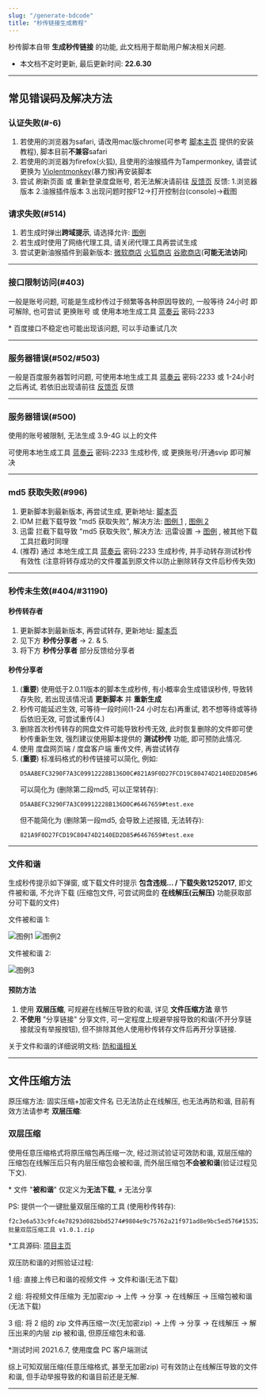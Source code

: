 ```yaml
---
slug: "/generate-bdcode"
title: "秒传链接生成教程"
---
```


秒传脚本自带 **生成秒传链接** 的功能, 此文档用于帮助用户解决相关问题.

- 本文档不定时更新, 最后更新时间: **22.6.30**

---

## 常见错误码及解决方法

### 认证失败(#-6)

1. 若使用的浏览器为safari, 请改用mac版chrome(可参考 [脚本主页](https://greasyfork.org/zh-CN/scripts/424574) 提供的安装教程), 脚本目前**不兼容**safari
2. 若使用的浏览器为firefox(火狐), 且使用的油猴插件为Tampermonkey, 请尝试更换为 [Violentmonkey](https://addons.mozilla.org/zh-CN/firefox/addon/violentmonkey/)(暴力猴)再安装脚本
3. 尝试 刷新页面 或 重新登录度盘账号, 若无法解决请前往 [反馈页](https://greasyfork.org/zh-CN/scripts/424574/feedback) 反馈: 1.浏览器版本 2.油猴插件版本 3.出现问题时按F12->打开控制台(console)->截图

### 请求失败(#514)

1. 若生成时弹出**跨域提示**, 请选择允许: [图例](https://pic.rmb.bdstatic.com/bjh/763ff5014cca49237cb3ede92b5b7ac5.png)
2. 若生成时使用了网络代理工具, 请关闭代理工具再尝试生成
3. 尝试更新油猴插件到最新版本: [微软商店](https://microsoftedge.microsoft.com/addons/detail/tampermonkey/iikmkjmpaadaobahmlepeloendndfphd) [火狐商店](https://addons.mozilla.org/zh-CN/firefox/addon/tampermonkey/) [谷歌商店](https://chrome.google.com/webstore/detail/tampermonkey/dhdgffkkebhmkfjojejmpbldmpobfkfo)(**可能无法访问**)

---

### 接口限制访问(#403)

一般是账号问题, 可能是生成秒传过于频繁等各种原因导致的, 一般等待 24小时 即可解除, 也可尝试 更换账号 或 使用本地生成工具 [蓝奏云](https://wwe.lanzoui.com/b01u0yqvi) 密码:2233

\* 百度接口不稳定也可能出现该问题, 可以手动重试几次

---

### 服务器错误(#502/#503)

一般是百度服务器暂时问题, 可使用本地生成工具 [蓝奏云](https://wwe.lanzoui.com/b01u0yqvi) 密码:2233 或 1-24小时 之后再试, 若依旧出现请前往 [反馈页](https://greasyfork.org/zh-CN/scripts/424574/feedback) 反馈

---

### 服务器错误(#500)

使用的账号被限制, 无法生成 3.9-4G 以上的文件

可使用本地生成工具 [蓝奏云](https://wwe.lanzoui.com/b01u0yqvi) 密码:2233 生成秒传, 或 更换账号/开通svip 即可解决

---

### md5 获取失败(#996)

1. 更新脚本到最新版本, 再尝试生成, 更新地址: [脚本页](https://greasyfork.org/zh-CN/scripts/424574)
2. IDM 拦截下载导致 "md5 获取失败", 解决方法: [图例 1](https://pic.rmb.bdstatic.com/bjh/df3eb220a36cd4d4de8995b6040511fd.png) , [图例 2](https://pic.rmb.bdstatic.com/bjh/d7959c6b10a1207fcbf53ee30666e929.png) 
3. 迅雷 拦截下载导致 "md5 获取失败", 解决方法: 迅雷设置 -> [图例](https://pic.rmb.bdstatic.com/bjh/188178d196b485f54cd0959d81a0afbf.png) , 被其他下载工具拦截时同理
4. (推荐) 通过 本地生成工具 [蓝奏云](https://wwe.lanzoui.com/b01u0yqvi) 密码:2233 生成秒传, 并手动转存测试秒传有效性 (注意将转存成功的文件覆盖到原文件以防止删除转存文件后秒传失效)

---

### 秒传未生效(#404/#31190)

#### 秒传转存者

1. 更新脚本到最新版本, 再尝试转存, 更新地址: [脚本页](https://greasyfork.org/zh-CN/scripts/424574)
2. 见下方 **秒传分享者** -> 2. & 5.
3. 将下方 **秒传分享者** 部分反馈给分享者

#### 秒传分享者

1. (**重要**) 使用低于2.0.11版本的脚本生成秒传, 有小概率会生成错误秒传, 导致转存失败, 若出现该情况请 **更新脚本** 并 **重新生成**
2. 秒传可能延迟生效, 可等待一段时间(1-24 小时左右)再重试, 若不想等待或等待后依旧无效, 可尝试重传(4.)
3. 删除首次秒传转存的网盘文件可能导致秒传无效, 此时恢复删除的文件即可使秒传重新生效, 强烈建议使用脚本提供的 **测试秒传** 功能, 即可预防此情况.
4. 使用 度盘网页端 / 度盘客户端 重传文件, 再尝试转存
5. (**重要**) 标准码格式的秒传链接可以简化, 例如:
    ```plain
    D5AABEFC3290F7A3C09912228B136D0C#821A9F0D27FCD19C80474D2140ED2D85#6467659#test.exe
    ```
    可以简化为 (删除第二段md5, 可以正常转存):
    ```plain
    D5AABEFC3290F7A3C09912228B136D0C#6467659#test.exe
    ```
    但不能简化为 (删除第一段md5, 会导致上述报错, 无法转存):
    ```plain
    821A9F0D27FCD19C80474D2140ED2D85#6467659#test.exe
    ```
---

### 文件和谐

生成秒传提示如下弹窗, 或下载文件时提示 **包含违规... / 下载失败1252017**, 即文件被和谐, 不允许下载 (压缩包文件, 可尝试网盘的 **在线解压(云解压)** 功能获取部分可下载的文件)

文件被和谐 1:

![图例1](https://pic.rmb.bdstatic.com/bjh/ca690a39f6668dcaa38b0a01ddf78e20.png)
![图例2](https://pic.rmb.bdstatic.com/bjh/95b6be9e217d7270fb34076cc0fa6695.png)

文件被和谐 2:

![图例3](https://pic.rmb.bdstatic.com/bjh/3c182fdbccab1eec22ebc9ee91a40573.png)

#### 预防方法

1. 使用 **双层压缩**, 可规避在线解压导致的和谐, 详见 **文件压缩方法** 章节
2. **不使用** "分享链接" 分享文件, 可一定程度上规避举报导致的和谐(不开分享链接就没有举报按钮), 但不排除其他人使用秒传转存文件后再开分享链接.

关于文件和谐的详细说明文档: [防和谐相关](/rapid-upload-userscript-doc/file-protect)

---

## 文件压缩方法

原压缩方法: 固实压缩+加密文件名 已无法防止在线解压, 也无法再防和谐, 目前有效方法请参考 **双层压缩**:

### 双层压缩

使用任意压缩格式将原压缩包再压缩一次, 经过测试验证可效防和谐, 双层压缩的压缩包在线解压后只有内层压缩包会被和谐, 而外层压缩包**不会被和谐**(验证过程见下文).

\* 文件 "**被和谐**" 仅定义为**无法下载**, ≠ 无法分享

PS: 提供一个一键批量双层压缩的工具 (使用秒传转存):

```plain
f2c3e6a533c9fc4e78293d082bbd5274#9804e9c75762a21f971ad8e9bc5ed576#15352276#auto_double_zip 批量双层压缩工具 v1.0.1.zip
```

\*工具源码: [项目主页](https://github.com/mengzonefire/auto_double_zip)

双压防和谐的对照验证过程:

1 组: 直接上传已和谐的视频文件 -> 文件和谐(无法下载)

2 组: 将视频文件压缩为 无加密zip -> 上传 -> 分享 -> 在线解压 -> 压缩包被和谐(无法下载)

3 组: 将 2 组的 zip 文件再压缩一次(无加密zip) -> 上传 -> 分享 -> 在线解压 -> 解压出来的内层 zip 被和谐, 但原压缩包未和谐.

\*测试时间 2021.6.7, 使用度盘 PC 客户端测试

综上可知双层压缩(任意压缩格式, 甚至无加密zip) 可有效防止在线解压导致的文件和谐, 但手动举报导致的和谐目前还是无解.

---